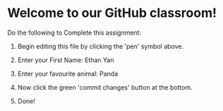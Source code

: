 # Welcome to our GitHub classroom!

Do the following to Complete this assignment:

1. Begin editing this file by clicking the 'pen' symbol above.

2. Enter your First Name: Ethan Yan

3. Enter your favourite animal: Panda

4. Now click the green 'commit changes' button at the bottom.

5. Done!
